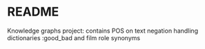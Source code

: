 # README #
Knowledge graphs project:
contains POS on text
negation handling
dictionaries :good_bad and film role synonyms